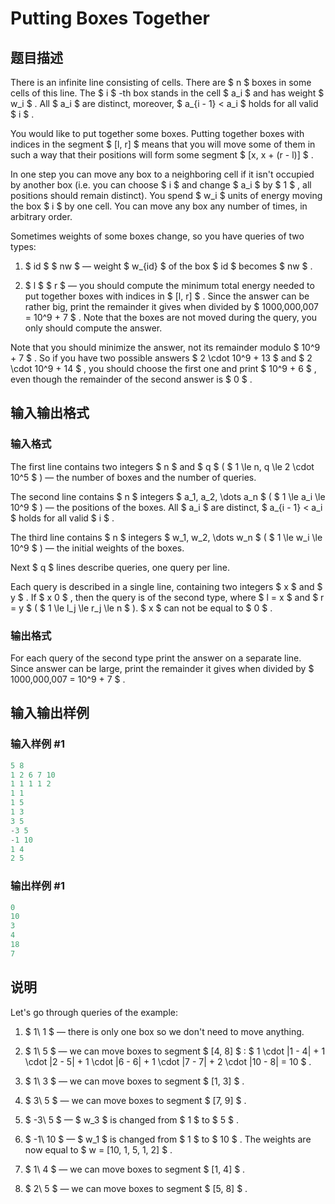 # Putting Boxes Together

## 题目描述

There is an infinite line consisting of cells. There are $ n $ boxes in some cells of this line. The $ i $ -th box stands in the cell $ a_i $ and has weight $ w_i $ . All $ a_i $ are distinct, moreover, $ a_{i - 1} < a_i $ holds for all valid $ i $ .

You would like to put together some boxes. Putting together boxes with indices in the segment $ [l, r] $ means that you will move some of them in such a way that their positions will form some segment $ [x, x + (r - l)] $ .

In one step you can move any box to a neighboring cell if it isn't occupied by another box (i.e. you can choose $ i $ and change $ a_i $ by $ 1 $ , all positions should remain distinct). You spend $ w_i $ units of energy moving the box $ i $ by one cell. You can move any box any number of times, in arbitrary order.

Sometimes weights of some boxes change, so you have queries of two types:

1. $ id $ $ nw $ — weight $ w_{id} $ of the box $ id $ becomes $ nw $ .

2. $ l $ $ r $ — you should compute the minimum total energy needed to put together boxes with indices in $ [l, r] $ . Since the answer can be rather big, print the remainder it gives when divided by $ 1000\,000\,007 = 10^9 + 7 $ . Note that the boxes are not moved during the query, you only should compute the answer.

Note that you should minimize the answer, not its remainder modulo $ 10^9 + 7 $ . So if you have two possible answers $ 2 \cdot 10^9 + 13 $ and $ 2 \cdot 10^9 + 14 $ , you should choose the first one and print $ 10^9 + 6 $ , even though the remainder of the second answer is $ 0 $ .

## 输入输出格式

### 输入格式

The first line contains two integers $ n $ and $ q $ ( $ 1 \le n, q \le 2 \cdot 10^5 $ ) — the number of boxes and the number of queries.

The second line contains $ n $ integers $ a_1, a_2, \dots a_n $ ( $ 1 \le a_i \le 10^9 $ ) — the positions of the boxes. All $ a_i $ are distinct, $ a_{i - 1} < a_i $ holds for all valid $ i $ .

The third line contains $ n $ integers $ w_1, w_2, \dots w_n $ ( $ 1 \le w_i \le 10^9 $ ) — the initial weights of the boxes.

Next $ q $ lines describe queries, one query per line.

Each query is described in a single line, containing two integers $ x $ and $ y $ . If $ x  0 $ , then the query is of the second type, where $ l = x $ and $ r = y $ ( $ 1 \le l_j \le r_j \le n $ ). $ x $ can not be equal to $ 0 $ .

### 输出格式

For each query of the second type print the answer on a separate line. Since answer can be large, print the remainder it gives when divided by $ 1000\,000\,007 = 10^9 + 7 $ .

## 输入输出样例

### 输入样例 #1

```cpp
5 8
1 2 6 7 10
1 1 1 1 2
1 1
1 5
1 3
3 5
-3 5
-1 10
1 4
2 5

```
### 输出样例 #1

```cpp
0
10
3
4
18
7

```
## 说明

Let's go through queries of the example:

1. $ 1\ 1 $ — there is only one box so we don't need to move anything.

2. $ 1\ 5 $ — we can move boxes to segment $ [4, 8] $ : $ 1 \cdot |1 - 4| + 1 \cdot |2 - 5| + 1 \cdot |6 - 6| + 1 \cdot |7 - 7| + 2 \cdot |10 - 8| = 10 $ .

3. $ 1\ 3 $ — we can move boxes to segment $ [1, 3] $ .

4. $ 3\ 5 $ — we can move boxes to segment $ [7, 9] $ .

5. $ -3\ 5 $ — $ w_3 $ is changed from $ 1 $ to $ 5 $ .

6. $ -1\ 10 $ — $ w_1 $ is changed from $ 1 $ to $ 10 $ . The weights are now equal to $ w = [10, 1, 5, 1, 2] $ .

7. $ 1\ 4 $ — we can move boxes to segment $ [1, 4] $ .

8. $ 2\ 5 $ — we can move boxes to segment $ [5, 8] $ .

